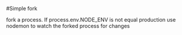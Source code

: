 #Simple fork

fork a process. If process.env.NODE_ENV is not equal production use nodemon to watch the forked process for changes
